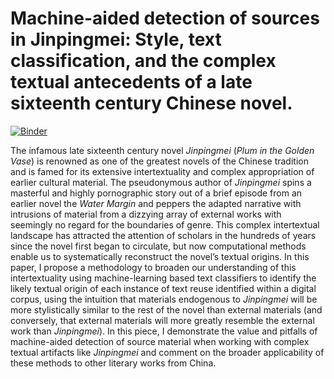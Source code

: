 # Machine-aided detection of sources in Jinpingmei: Style, text classification, and the complex textual antecedents of a late sixteenth century Chinese novel.
[![Binder](https://mybinder.org/badge_logo.svg)](https://mybinder.org/v2/gh/jdh-observer/5QKJH5KQn9r3/main?filepath=skim-article.ipynb)

The infamous late sixteenth century novel _Jinpingmei_ (_Plum in the Golden Vase_) is renowned as one of the greatest novels of the Chinese tradition and is famed for its extensive intertextuality and complex appropriation of earlier cultural material. The pseudonymous author of _Jinpingmei_ spins a masterful and highly pornographic story out of a brief episode from an earlier novel the _Water Margin_ and peppers the adapted narrative with intrusions of material from a dizzying array of external works with seemingly no regard for the boundaries of genre. This complex intertextual landscape has attracted the attention of scholars in the hundreds of years since the novel first began to circulate, but now computational methods enable us to systematically reconstruct the novel’s textual origins. In this paper, I propose a methodology to broaden our understanding of this intertextuality using machine-learning based text classifiers to identify the likely textual origin of each instance of text reuse identified within a digital corpus, using the intuition that materials endogenous to _Jinpingmei_ will be more stylistically similar to the rest of the novel than external materials (and conversely, that external materials will more greatly resemble the external work than _Jinpingmei_). In this piece, I demonstrate the value and pitfalls of machine-aided detection of source material when working with complex textual artifacts like _Jinpingmei_ and comment on the broader applicability of these methods to other literary works from China.
